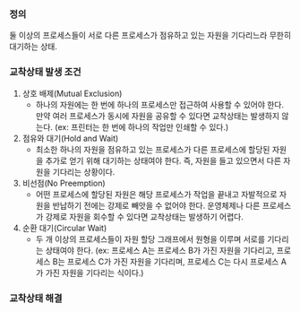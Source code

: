 
### 정의

둘 이상의 프로세스들이 서로 다른 프로세스가 점유하고 있는 자원을 기다리느라 무한히 대기하는 상태.

### 교착상태 발생 조건

1. 상호 배제(Mutual Exclusion)
	- 하나의 자원에는 한 번에 하나의 프로세스만 접근하여 사용할 수 있어야 한다. 만약 여러 프로세스가 동시에 자원을 공유할 수 있다면 교착상태는 발생하지 않는다. (ex: 프린터는 한 번에 하나의 작업만 인쇄할 수 있다.)
2. 점유와 대기(Hold and Wait)
	- 최소한 하나의 자원을 점유하고 있는 프로세스가 다른 프로세스에 할당된 자원을 추가로 얻기 위해 대기하는 상태여야 한다. 즉, 자원을 들고 있으면서 다른 자원을 기다리는 상황이다.
3. 비선점(No Preemption)
	- 어떤 프로세스에 할당된 자원은 해당 프로세스가 작업을 끝내고 자발적으로 자원을 반납하기 전에는 강제로 빼앗을 수 없어야 한다. 운영체제나 다른 프로세스가 강제로 자원을 회수할 수 있다면 교착상태는 발생하기 어렵다.
4. 순환 대기(Circular Wait)
	- 두 개 이상의 프로세스들이 자원 할당 그래프에서 원형을 이루며 서로를 기다리는 상태여야 한다. (ex: 프로세스 A는 프로세스 B가 가진 자원을 기다리고, 프로세스 B는 프로세스 C가 가진 자원을 기다리며, 프로세스 C는 다시 프로세스 A가 가진 자원을 기다리는 식이다.)

### 교착상태 해결

